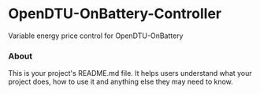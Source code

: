 OpenDTU-OnBattery-Controller
============================

Variable energy price control for OpenDTU-OnBattery 

### About

This is your project's README.md file. It helps users understand what your
project does, how to use it and anything else they may need to know.
